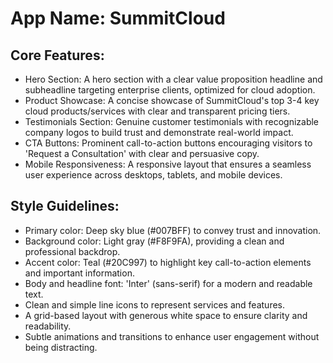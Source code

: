 # **App Name**: SummitCloud

## Core Features:

- Hero Section: A hero section with a clear value proposition headline and subheadline targeting enterprise clients, optimized for cloud adoption.
- Product Showcase: A concise showcase of SummitCloud's top 3-4 key cloud products/services with clear and transparent pricing tiers.
- Testimonials Section: Genuine customer testimonials with recognizable company logos to build trust and demonstrate real-world impact.
- CTA Buttons: Prominent call-to-action buttons encouraging visitors to 'Request a Consultation' with clear and persuasive copy.
- Mobile Responsiveness: A responsive layout that ensures a seamless user experience across desktops, tablets, and mobile devices.

## Style Guidelines:

- Primary color: Deep sky blue (#007BFF) to convey trust and innovation.
- Background color: Light gray (#F8F9FA), providing a clean and professional backdrop.
- Accent color: Teal (#20C997) to highlight key call-to-action elements and important information.
- Body and headline font: 'Inter' (sans-serif) for a modern and readable text.
- Clean and simple line icons to represent services and features.
- A grid-based layout with generous white space to ensure clarity and readability.
- Subtle animations and transitions to enhance user engagement without being distracting.